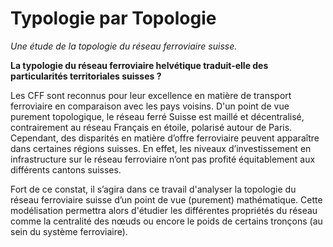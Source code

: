 # Typologie par Topologie
*Une étude de la topologie du réseau ferroviaire suisse.*

**La typologie du réseau ferroviaire helvétique traduit-elle des particularités territoriales suisses ?**

Les CFF sont reconnus pour leur excellence en matière de transport ferroviaire en comparaison avec les pays voisins. 
D'un point de vue purement topologique, le réseau ferré Suisse est maillé et décentralisé, contrairement au réseau Français en étoile, polarisé autour de Paris. 
Cependant, des disparités en matière d’offre ferroviaire peuvent apparaître dans certaines régions suisses. 
En effet, les niveaux d’investissement en infrastructure sur le réseau ferroviaire n’ont pas profité équitablement aux différents cantons suisses.  

Fort de ce constat, il s’agira dans ce travail d'analyser la topologie du réseau ferroviaire suisse d’un point de vue (purement) mathématique. 
Cette modélisation permettra alors  d'étudier les différentes propriétés du réseau comme la centralité des nœuds 
ou encore le poids de certains tronçons (au sein du système ferroviaire). 
